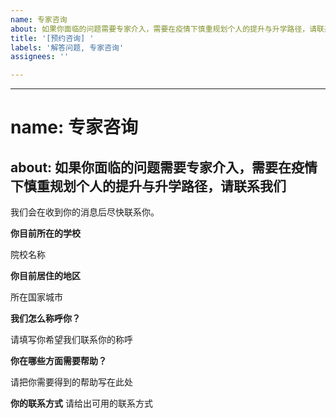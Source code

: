 ```yaml
---
name: 专家咨询
about: 如果你面临的问题需要专家介入，需要在疫情下慎重规划个人的提升与升学路径，请联系我们
title: '[预约咨询] '
labels: '解答问题, 专家咨询'
assignees: ''

---
```


---
# name: 专家咨询
about: 如果你面临的问题需要专家介入，需要在疫情下慎重规划个人的提升与升学路径，请联系我们
---
我们会在收到你的消息后尽快联系你。

**你目前所在的学校**

院校名称

**你目前居住的地区**

所在国家城市

**我们怎么称呼你？**

请填写你希望我们联系你的称呼

**你在哪些方面需要帮助？**

请把你需要得到的帮助写在此处

**你的联系方式**
请给出可用的联系方式

